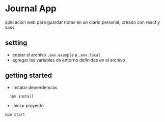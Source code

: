 # Journal App

aplicación web para guardar notas en un diario personal, creado con react y sass

## setting

- copiar el archivo `.env.example` a `.env.local`
- agregar las variables de entorno definidas en el archivo

## getting started

- instalar dependencias

```bash
  npm install
```

- iniciar proyecto

```bash
npm start
```
